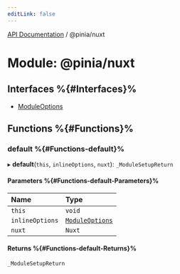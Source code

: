```yaml
---
editLink: false
---
```


[API Documentation](../index.md) / @pinia/nuxt

# Module: @pinia/nuxt

## Interfaces %{#Interfaces}%

- [ModuleOptions](../interfaces/pinia_nuxt.ModuleOptions.md)

## Functions %{#Functions}%

### default %{#Functions-default}%

▸ **default**(`this`, `inlineOptions`, `nuxt`): `_ModuleSetupReturn`

#### Parameters %{#Functions-default-Parameters}%

| Name | Type |
| :------ | :------ |
| `this` | `void` |
| `inlineOptions` | [`ModuleOptions`](../interfaces/pinia_nuxt.ModuleOptions.md) |
| `nuxt` | `Nuxt` |

#### Returns %{#Functions-default-Returns}%

`_ModuleSetupReturn`
